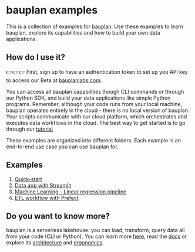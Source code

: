 # bauplan examples

This is a collection of examples for [bauplan](https://www.bauplanlabs.com/). Use these examples to learn bauplan, explore its capabilities and how to build your own data applications.

## How do I use it?

👉👉👉 First, sign up to have an authentication token to set up you API key to access our Beta at [bauplanlabs.com](https://www.bauplanlabs.com/#join).

You can access all bauplan capabilities though CLI commands or through our Python SDK, and build your data applications like simple Python programs.
Remember, although your code runs from your local machine, bauplan operates entirely in the cloud - there is no local version of bauplan.
Your scripts communicate with our cloud platform, which orchestrates and executes data workflows in the cloud.
The best way to get started is to go through our [tutorial](https://docs.bauplanlabs.com/en/latest/tutorial/index.html)

These examples are organized into different folders. Each example is an end-to-end use case you can use bauplan for.

## Examples

1. [Quick-start]([01-quick-start](01-quick-start/README.md))
2. [Data app with Streamlit](02-data-visualization-app%2FREADME.md)
3. [Machine Learning - Linear regression pipeline](03-ml-regression-model/README.md)
4. [ETL workflow with Prefect](05-import-data-orchestration%2FREADME.md)

## Do you want to know more?

bauplan is a serverless lakehouse: you can load, transform, query data all from your code (CLI or Python).
You can learn more [here](https://www.bauplanlabs.com/), read the [docs](https://docs.bauplanlabs.com/) or explore its [architecture](https://arxiv.org/pdf/2308.05368) and [ergonomics](https://arxiv.org/pdf/2404.13682).

